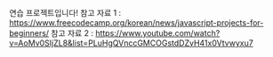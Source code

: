 연습 프로젝트입니다!
참고 자료 1 : https://www.freecodecamp.org/korean/news/javascript-projects-for-beginners/
참고 자료 2 : https://www.youtube.com/watch?v=AoMv0SIjZL8&list=PLuHgQVnccGMCOGstdDZvH41x0Vtvwyxu7
